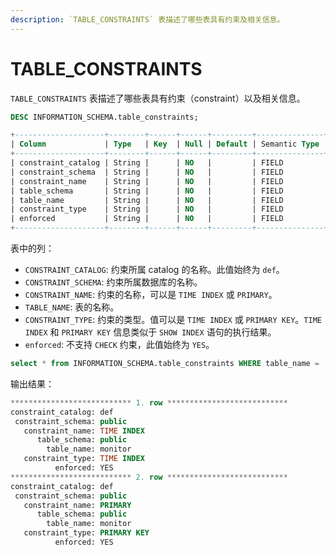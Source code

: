 ```yaml
---
description: `TABLE_CONSTRAINTS` 表描述了哪些表具有约束及相关信息。
---
```


# TABLE_CONSTRAINTS

`TABLE_CONSTRAINTS` 表描述了哪些表具有约束（constraint）以及相关信息。

```sql
DESC INFORMATION_SCHEMA.table_constraints;
```

```sql
+--------------------+--------+------+------+---------+---------------+
| Column             | Type   | Key  | Null | Default | Semantic Type |
+--------------------+--------+------+------+---------+---------------+
| constraint_catalog | String |      | NO   |         | FIELD         |
| constraint_schema  | String |      | NO   |         | FIELD         |
| constraint_name    | String |      | NO   |         | FIELD         |
| table_schema       | String |      | NO   |         | FIELD         |
| table_name         | String |      | NO   |         | FIELD         |
| constraint_type    | String |      | NO   |         | FIELD         |
| enforced           | String |      | NO   |         | FIELD         |
+--------------------+--------+------+------+---------+---------------+
```

表中的列：

* `CONSTRAINT_CATALOG`: 约束所属 catalog 的名称。此值始终为 `def`。
* `CONSTRAINT_SCHEMA`: 约束所属数据库的名称。
* `CONSTRAINT_NAME`: 约束的名称，可以是 `TIME INDEX` 或 `PRIMARY`。
* `TABLE_NAME`: 表的名称。
* `CONSTRAINT_TYPE`: 约束的类型。值可以是 `TIME INDEX` 或 `PRIMARY KEY`。`TIME INDEX` 和 `PRIMARY KEY` 信息类似于 `SHOW INDEX` 语句的执行结果。
* `enforced`: 不支持 `CHECK` 约束，此值始终为 `YES`。

```sql
select * from INFORMATION_SCHEMA.table_constraints WHERE table_name = 'monitor'\G;
```

输出结果：

```sql
*************************** 1. row ***************************
constraint_catalog: def
 constraint_schema: public
   constraint_name: TIME INDEX
      table_schema: public
        table_name: monitor
   constraint_type: TIME INDEX
          enforced: YES
*************************** 2. row ***************************
constraint_catalog: def
 constraint_schema: public
   constraint_name: PRIMARY
      table_schema: public
        table_name: monitor
   constraint_type: PRIMARY KEY
          enforced: YES
```
